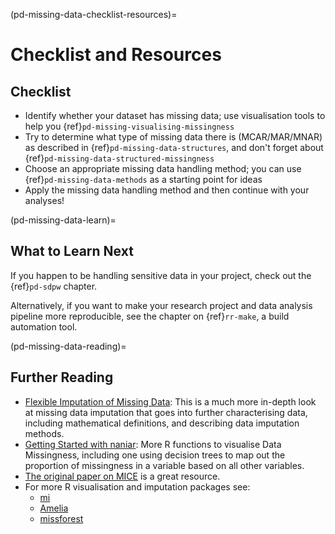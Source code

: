 (pd-missing-data-checklist-resources)=
# Checklist and Resources

## Checklist 
- Identify whether your dataset has missing data; use visualisation tools to help you {ref}`pd-missing-visualising-missingness` 
- Try to determine what type of missing data there is (MCAR/MAR/MNAR) as described in {ref}`pd-missing-data-structures`, and don't forget about {ref}`pd-missing-data-structured-missingness`
- Choose an appropriate missing data handling method; you can use {ref}`pd-missing-data-methods` as a starting point for ideas
- Apply the missing data handling method and then continue with your analyses! 

<!-- IMPORTANT!
https://cran.r-project.org/web/packages/naniar/vignettes/naniar-visualisation.html
-->

<!--
## References by Sub-Chapter
{ref}`pd-missing-data`
.. bibliography::
   :filter: False

   Pederson2017missingdata
   Buuren2018imputation

- {cite:ps}`Pederson2017missingdata`
- {cite:ps}`Buuren2018imputation` 

{ref}`pd-missing-data-structures`
- {cite:ps}`Rubin1976missingdata`

{ref}`pd-missing-visualising-missingness`
- [missingno python package](https://github.com/ResidentMario/missingno)
- ggplot, visdat, and naniar
-  

{ref}`pd-missing-data-methods`
- {cite:ps}`Joel2022missingdatahandling
- {cite:ps}`Woods2024multipleimputation`
- {cite:ps}`Pigott2001missingdatamethods`
- {cite:ps}`vanBuuren2011mice`
- {cite:ps}`Azur2011mice`
- {cite:ps}`Wulff2017mice`
- {cite:ps}`White2011mice`

{ref}`pd-missing-data-structured-missingness`
- {cite:ps}`Mitra2023structuredmissingness`
- {cite:ps}`Jackson2023structuredmissingness`
--> 

(pd-missing-data-learn)=
## What to Learn Next

If you happen to be handling sensitive data in your project, check out the {ref}`pd-sdpw` chapter. 

Alternatively, if you want to make your research project and data analysis pipeline more reproducible, see the chapter on {ref}`rr-make`, a build automation tool.  


(pd-missing-data-reading)=
## Further Reading

- [Flexible Imputation of Missing Data](https://stefvanbuuren.name/fimd/): This is a much more in-depth look at missing data imputation that goes into further characterising data, including mathematical definitions, and describing data imputation methods. 
- [Getting Started with naniar](https://naniar.njtierney.com/articles/naniar.html#tidy-missing-data-the-shadow-matrix): More R functions to visualise Data Missingness, including one using decision trees to map out the proportion of missingness in a variable based on all other variables. 
 - [The original paper on MICE]({cite:ps}`vanBuuren2011mice`) is a great resource. 
 - For more R visualisation and imputation packages see:
   - [mi](https://cran.r-project.org/web/packages/mi/index.html)
   - [Amelia](https://cran.r-project.org/web/packages/Amelia/index.html)
   - [missforest](https://cran.r-project.org/web/packages/missForest/index.html)

